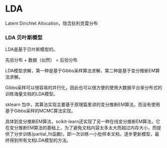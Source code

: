 # LDA

Latent Dirichlet Allocation，隐含狄利克雷分布

### LDA 贝叶斯模型

LDA是基于贝叶斯模型的。

先验分布 + 数据（似然） = 后验分布

LDA模型求解，第一种是基于Gibbs采样算法求解，第二种是基于变分推断EM算法求解。

Gibbs采样可以很容易的并行化，因此也可以很方便的使用大数据平台来分布式的训练海量文档的LDA模型。

sklearn 包中，其算法实现主要基于原理篇里讲的变分推断EM算法，而没有使用基于Gibbs采样的MCMC算法实现。

具体到变分推断EM算法，scikit-learn还实现了另一种在线变分推断EM算法，它在变分推断EM算法的基础上，为了避免文档内容太多太大而超过内存大小，而提供了分步训练\(partial\_fit函数\)，即一次训练一小批样本文档，逐步更新模型，最终得到所有文档LDA模型的方法。



